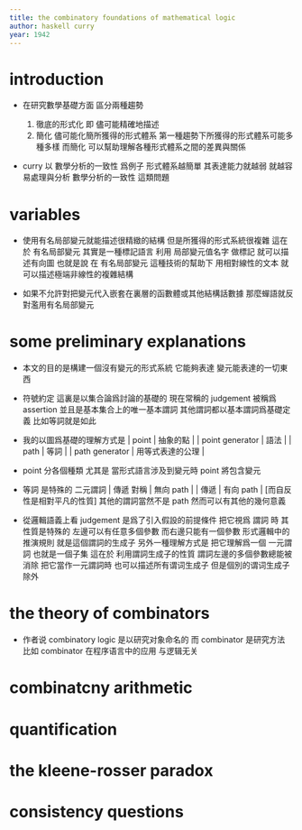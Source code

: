 ```yaml
---
title: the combinatory foundations of mathematical logic
author: haskell curry
year: 1942
---
```


# introduction

* 在研究數學基礎方面
  區分兩種趨勢
  1. 徹底的形式化
     即 儘可能精確地描述
  2. 簡化
     儘可能化簡所獲得的形式體系
  第一種趨勢下所獲得的形式體系可能多種多樣
  而簡化 可以幫助理解各種形式體系之間的差異與關係

* curry 以 數學分析的一致性 爲例子
  形式體系越簡單 其表達能力就越弱
  就越容易處理與分析 數學分析的一致性 這類問題

# variables

* 使用有名局部變元就能描述很精緻的結構
  但是所獲得的形式系統很複雜
  這在於
  有名局部變元 其實是一種標記語言
  利用 局部變元值名字 做標記
  就可以描述有向圖
  也就是說
  在 有名局部變元 這種技術的幫助下
  用相對線性的文本
  就可以描述極端非線性的複雜結構

* 如果不允許對把變元代入嵌套在裏層的函數體或其他結構話數據
  那麼蟬語就反對濫用有名局部變元

# some preliminary explanations

* 本文的目的是構建一個沒有變元的形式系統
  它能夠表達 變元能表達的一切東西

* 符號約定
  這裏是以集合論爲討論的基礎的
  現在常稱的 judgement 被稱爲 assertion
  並且是基本集合上的唯一基本謂詞
  其他謂詞都以基本謂詞爲基礎定義
  比如等詞就是如此

* 我的以圖爲基礎的理解方式是
  | point           | 抽象的點         |
  | point generator | 語法             |
  | path            | 等詞             |
  | path generator  | 用等式表達的公理 |

* point 分各個種類
  尤其是 當形式語言涉及到變元時
  point 將包含變元

* 等詞 是特殊的 二元謂詞
  | 傳遞 對稱 | 無向 path |
  | 傳遞      | 有向 path |
  [而自反性是相對平凡的性質]
  其他的謂詞當然不是 path
  然而可以有其他的幾何意義

* 從邏輯語義上看 judgement 是爲了引入假設的前提條件
  把它視爲 謂詞 時
  其性質是特殊的
  左邊可以有任意多個參數 而右邊只能有一個參數
  形式邏輯中的推演規則 就是這個謂詞的生成子
  另外一種理解方式是
  把它理解爲一個 一元謂詞
  也就是一個子集
  這在於
  利用謂詞生成子的性質
  謂詞左邊的多個參數總能被消除
  把它當作一元謂詞時 也可以描述所有谓词生成子
  但是個別的谓词生成子除外

# the theory of combinators

* 作者说 combinatory logic 是以研究对象命名的
  而 combinator 是研究方法
  比如 combinator 在程序语言中的应用 与逻辑无关

# combinatcny arithmetic
# quantification
# the kleene-rosser paradox
# consistency questions
